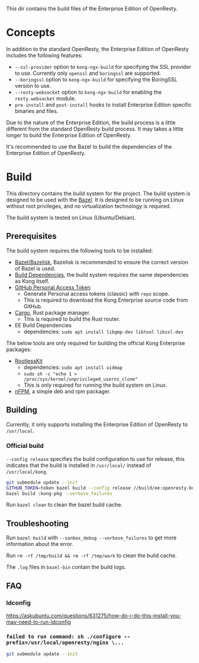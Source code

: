 This dir contains the build files of the Enterprise Edition of OpenResty.

# Concepts

In addition to the standard OpenResty, the Enterprise Edition of OpenResty includes the following features:

- `--ssl-provider` option to `kong-ngx-build` for specifying the SSL provider to use. Currently only `openssl` and `boringssl` are supported.
- `--boringssl` option to `kong-ngx-build` for specifying the BoringSSL version to use.
- `--resty-websocket` option to `kong-ngx-build` for enabling the `resty.websocket` module.
- `pre-install` and `post-install` hooks to install Enterprise Edition specific binaries and files.

Due to the nature of the Enterprise Edition, the build process is a little different from the standard OpenResty build process.
It may takes a little longer to build the Enterprise Edition of OpenResty.

It's recommended to use the Bazel to build the dependencies of the Enterprise Edition of OpenResty.

# Build

This directory contains the build system for the project.
The build system is designed to be used with the [Bazel](https://bazel.build/).
It is designed to be running on Linux without root privileges, and no virtualization technology is required.

The build system is tested on Linux (Ubuntu/Debian).

## Prerequisites

The build system requires the following tools to be installed:

- [Bazel/Bazelisk](https://bazel.build/install/bazelisk), Bazelisk is recommended to ensure the correct version of Bazel is used.
- [Build Dependencies](https://github.com/Kong/kong/blob/master/DEVELOPER.md#prerequisites), the build system requires the same dependencies as Kong itself.
- [GitHub Personal Access Token](https://docs.github.com/en/authentication/keeping-your-account-and-data-secure/creating-a-personal-access-token)
  - Generate Personal access tokens (classic) with `repo` scope.
  - This is required to download the Kong Enterprise source code from GitHub.
- [Cargo](https://doc.rust-lang.org/cargo/getting-started/installation.html), Rust package manager.
  - This is required to build the Rust router.
- EE Build Dependencies
  - dependencies: `sudo apt install libgmp-dev libtool libssl-dev`

The below tools are only required for building the official Kong Enterprise packages:

- [RootlessKit](https://github.com/rootless-containers/rootlesskit)
  - dependencies: `sudo apt install uidmap`
  - `sudo sh -c "echo 1 > /proc/sys/kernel/unprivileged_userns_clone"`
  - This is only required for running the build system on Linux.
- [nFPM](https://nfpm.goreleaser.com/install/), a simple deb and rpm packager.

## Building

Currently, it only supports installing the Enterprise Edition of OpenResty to `/usr/local`.

### Official build

`--config release` specifies the build configuration to use for release,
this indicates that the build is installed in `/usr/local/` instead of `/usr/local/kong`.

```bash
git submodule update --init
GITHUB_TOKEN=token bazel build --config release //build/ee:openresty-bundle --verbose_failures
bazel build :kong-pkg --verbose_failures
```

Run `bazel clean` to clean the bazel build cache.

## Troubleshooting

Run `bazel build` with `--sanbox_debug --verbose_failures` to get more information about the error.

Run `rm -rf /tmp/build && rm -rf /tmp/work` to clean the build cache.

The `.log` files in `bazel-bin` contain the build logs.

## FAQ

### ldconfig

https://askubuntu.com/questions/631275/how-do-i-do-this-install-you-may-need-to-run-ldconfig

### `failed to run command: sh ./configure --prefix=/usr/local/openresty/nginx \...`

```bash
git submodule update --init
```
